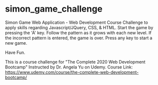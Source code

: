 # simon_game_challenge
Simon Game Web Application - Web Development Course Challenge to apply skills regarding Javascript/JQuery, CSS, & HTML.
Start the game by pressing the 'A' key. Follow the pattern as it grows with each new level. If the incorrect pattern is entered, the game is over. Press any key to start a new game.

Have Fun.

This is a course challenge for "The Complete 2020 Web Development Bootcamp" Instructed by Dr. Angela Yu on Udemy. Course Link: https://www.udemy.com/course/the-complete-web-development-bootcamp/
